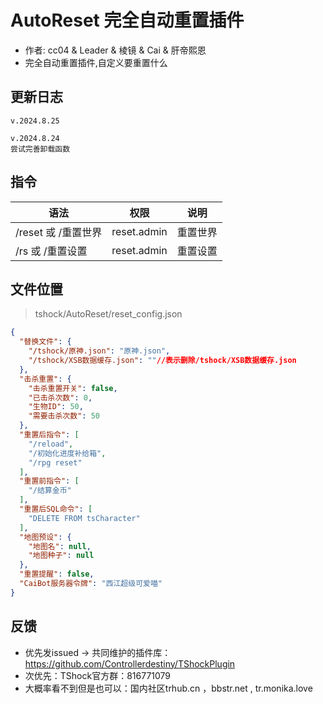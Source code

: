 # AutoReset 完全自动重置插件

- 作者: cc04 & Leader & 棱镜 & Cai & 肝帝熙恩
- 完全自动重置插件,自定义要重置什么
  

## 更新日志

```
v.2024.8.25

v.2024.8.24
尝试完善卸载函数
```

## 指令

| 语法           |        权限         |   说明   |
| -------------- | :-----------------: | :------: |
| /reset 或 /重置世界	     | reset.admin      |  重置世界|
| /rs 或 /重置设置	     | reset.admin      |  重置设置|


## 文件位置
> tshock/AutoReset/reset_config.json
```json
{
  "替换文件": {
    "/tshock/原神.json": "原神.json",
    "/tshock/XSB数据缓存.json": ""//表示删除/tshock/XSB数据缓存.json
  },
  "击杀重置": {
    "击杀重置开关": false,
    "已击杀次数": 0,
    "生物ID": 50,
    "需要击杀次数": 50
  },
  "重置后指令": [
    "/reload",
    "/初始化进度补给箱",
    "/rpg reset"
  ],
  "重置前指令": [
    "/结算金币"
  ],
  "重置后SQL命令": [
    "DELETE FROM tsCharacter"
  ],
  "地图预设": {
    "地图名": null,
    "地图种子": null
  },
  "重置提醒": false,
  "CaiBot服务器令牌": "西江超级可爱喵"
}
```

## 反馈
- 优先发issued -> 共同维护的插件库：https://github.com/Controllerdestiny/TShockPlugin
- 次优先：TShock官方群：816771079
- 大概率看不到但是也可以：国内社区trhub.cn ，bbstr.net , tr.monika.love
